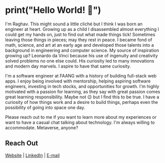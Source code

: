 <!--
**raghavthakur/raghavthakur** is a ✨ _special_ ✨ repository because its `README.md` (this file) appears on your GitHub profile.

Here are some ideas to get you started:

- 🔭 I’m currently working on ...
- 🌱 I’m currently learning ...
- 👯 I’m looking to collaborate on ...
- 🤔 I’m looking for help with ...
- 💬 Ask me about ...
- 📫 How to reach me: ...
- 😄 Pronouns: ...
- ⚡ Fun fact: ...
-->

# print("Hello World! 👋")
I'm Raghav. This might sound a little cliché but I think I was born an engineer at heart. Growing up as a child I disassembled almost everything I could get my hands on, just to find out what made things tick! Sometimes leaving those things in pieces; may they rest in peace. I became fond of math, science, and art at an early age and developed those talents into a background in engineering and computer science. My source of inspiration growing up? Leonardo da Vinci because his use of ingenuity and creativity solved problems no one else could. His curiosity led to many innovations and modern day marvels. I aspire to have that same curiosity.

I'm a software engineer at FAANG with a history of building full-stack web apps. I enjoy being involved with mentorship, helping aspiring software engineers, investing in tech stocks, and opportunities for growth. I'm highly motivated with a passion for learning, as they say with great passion comes great learning responsibility. Maybe not 😉 but I find this to be true. I have a curiosity of how things work and a desire to build things, perhaps even the possibility of going into space one day. 

Please reach out to me if you want to learn more about my experiences or want to have a casual chat talking about technology. I'm always willing to accommodate. Metaverse, anyone?

## Reach Out
[Website](https://www.raghavthakur.dev) | [LinkedIn](https://www.linkedin.com/in/raghavthakur/) | [E-mail](mailto:raghav.thakur.rt.20@gmail.com)
